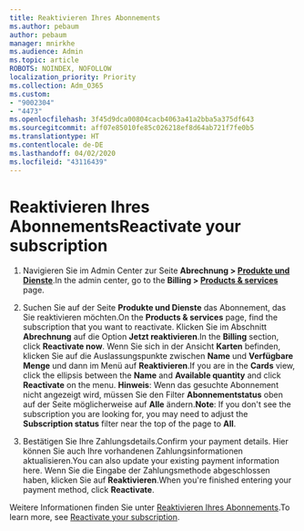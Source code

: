 ```yaml
---
title: Reaktivieren Ihres Abonnements
ms.author: pebaum
author: pebaum
manager: mnirkhe
ms.audience: Admin
ms.topic: article
ROBOTS: NOINDEX, NOFOLLOW
localization_priority: Priority
ms.collection: Adm_O365
ms.custom:
- "9002304"
- "4473"
ms.openlocfilehash: 3f45d9dca00804cacb4063a41a2bba5a375df643
ms.sourcegitcommit: aff07e85010fe85c026218ef8d64ab721f7fe0b5
ms.translationtype: HT
ms.contentlocale: de-DE
ms.lasthandoff: 04/02/2020
ms.locfileid: "43116439"
---
```

# <a name="reactivate-your-subscription"></a><span data-ttu-id="b27a8-102">Reaktivieren Ihres Abonnements</span><span class="sxs-lookup"><span data-stu-id="b27a8-102">Reactivate your subscription</span></span>

1. <span data-ttu-id="b27a8-103">Navigieren Sie im Admin Center zur Seite **Abrechnung > [Produkte und Dienste](https://go.microsoft.com/fwlink/p/?linkid=842054)**.</span><span class="sxs-lookup"><span data-stu-id="b27a8-103">In the admin center, go to the **Billing > [Products & services](https://go.microsoft.com/fwlink/p/?linkid=842054)** page.</span></span>

2. <span data-ttu-id="b27a8-104">Suchen Sie auf der Seite **Produkte und Dienste** das Abonnement, das Sie reaktivieren möchten.</span><span class="sxs-lookup"><span data-stu-id="b27a8-104">On the **Products & services** page, find the subscription that you want to reactivate.</span></span>  <span data-ttu-id="b27a8-105">Klicken Sie im Abschnitt **Abrechnung** auf die Option **Jetzt reaktivieren**.</span><span class="sxs-lookup"><span data-stu-id="b27a8-105">In the **Billing** section, click **Reactivate now**.</span></span>  <span data-ttu-id="b27a8-106">Wenn Sie sich in der Ansicht **Karten** befinden, klicken Sie auf die Auslassungspunkte zwischen **Name** und **Verfügbare Menge** und dann im Menü auf **Reaktivieren**.</span><span class="sxs-lookup"><span data-stu-id="b27a8-106">If you are in the **Cards** view, click the ellipsis between the **Name** and **Available quantity** and click **Reactivate** on the menu.</span></span> <span data-ttu-id="b27a8-107">**Hinweis**: Wenn das gesuchte Abonnement nicht angezeigt wird, müssen Sie den Filter **Abonnementstatus** oben auf der Seite möglicherweise auf **Alle** ändern.</span><span class="sxs-lookup"><span data-stu-id="b27a8-107">**Note**: If you don't see the subscription you are looking for, you may need to adjust the **Subscription status** filter near the top of the page to **All**.</span></span>

3. <span data-ttu-id="b27a8-108">Bestätigen Sie Ihre Zahlungsdetails.</span><span class="sxs-lookup"><span data-stu-id="b27a8-108">Confirm your payment details.</span></span>  <span data-ttu-id="b27a8-109">Hier können Sie auch Ihre vorhandenen Zahlungsinformationen aktualisieren.</span><span class="sxs-lookup"><span data-stu-id="b27a8-109">You can also update your existing payment information here.</span></span>  <span data-ttu-id="b27a8-110">Wenn Sie die Eingabe der Zahlungsmethode abgeschlossen haben, klicken Sie auf **Reaktivieren**.</span><span class="sxs-lookup"><span data-stu-id="b27a8-110">When you're finished entering your payment method, click **Reactivate**.</span></span>

<span data-ttu-id="b27a8-111">Weitere Informationen finden Sie unter [Reaktivieren Ihres Abonnements](https://docs.microsoft.com/office365/admin/subscriptions-and-billing/reactivate-your-subscription).</span><span class="sxs-lookup"><span data-stu-id="b27a8-111">To learn more, see [Reactivate your subscription](https://docs.microsoft.com/office365/admin/subscriptions-and-billing/reactivate-your-subscription).</span></span>
